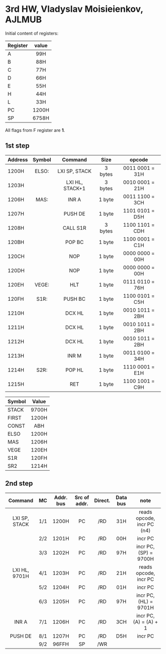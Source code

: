 # 3rd HW, Vladyslav Moisieienkov, AJLMUB

Initial content of registers:

| Register | value |
| -------- |:-----:|
| A        | 99H   |
| B        | 88H   |
| C        | 77H   |
| D        | 66H   |
| E        | 55H   |
| H        | 44H   |
| L        | 33H   |
| PC       | 1200H |
| SP       | 6758H |

All flags from F register are **1**.

## 1st step

| Address  | Symbol  | Command        | Size    | opcode          |
| -------- |:-------:|:--------------:|:-------:|:---------------:|
| 1200H    | ELSO:   | LXI SP, STACK  | 3 bytes | 0011 0001 = 31H |
| 1203H    |         | LXI HL, STACK+1| 3 bytes | 0010 0001 = 21H |
| 1206H    | MAS:    | INR A          | 1 byte  | 0011 1100 = 3CH |
| 1207H    |         | PUSH DE        | 1 byte  | 1101 0101 = D5H |
| 1208H    |         | CALL S1R       | 3 bytes | 1100 1101 = CDH |
| 120BH    |         | POP BC         | 1 byte  | 1100 0001 = C1H |
| 120CH    |         | NOP            | 1 byte  | 0000 0000 = 00H |
| 120DH    |         | NOP            | 1 byte  | 0000 0000 = 00H |
| 120EH    | VEGE:   | HLT            | 1 byte  | 0111 0110 = 76H |
| 120FH    | S1R:    | PUSH BC        | 1 byte  | 1100 0101 = C5H |
| 1210H    |         | DCX HL         | 1 byte  | 0010 1011 = 2BH |
| 1211H    |         | DCX HL         | 1 byte  | 0010 1011 = 2BH |
| 1212H    |         | DCX HL         | 1 byte  | 0010 1011 = 2BH |
| 1213H    |         | INR M          | 1 byte  | 0011 0100 = 34H |
| 1214H    | S2R:    | POP HL         | 1 byte  | 1110 0001 = E1H |
| 1215H    |         | RET            | 1 byte  | 1100 1001 = C9H |

| Symbol   | Value  |
| -------- |:------:|
| STACK    | 9700H  |
| FIRST    | 1200H  |
| CONST    | ABH    |
| ELSO     | 1200H  |
| MAS      | 1206H  |
| VEGE     | 120EH  |
| S1R      | 120FH  |
| SR2      | 1214H  |

## 2nd step

| Command        | MC   | Addr. bus | Src of addr. | Direct. | Data bus | note                      |
|:--------------:|:----:|:---------:|:------------:|:-------:|:--------:|:-------------------------:|
| LXI SP, STACK  | 1/1  | 1200H     | PC           | /RD     | 31H      | reads opcode, incr PC (n4)|
|                | 2/2  | 1201H     | PC           | /RD     | 00H      | incr PC                   |
|                | 3/3  | 1202H     | PC           | /RD     | 97H      | incr PC, (SP) = 9700H     |
| LXI HL, 9701H  | 4/1  | 1203H     | PC           | /RD     | 21H      | reads opcode, incr PC     |
|                | 5/2  | 1204H     | PC           | /RD     | 01H      | incr PC |
|                | 6/3  | 1205H     | PC           | /RD     | 97H      | incr PC, (HL) = 9701H |
| INR A          | 7/1  | 1206H     | PC           | /RD     | 3CH      | incr PC, (A) = (A) + 1|
| PUSH DE        | 8/1  | 1207H     | PC           | /RD     | D5H      | incr PC|
|                | 9/2  | 96FFH     | SP           | /WR     | 